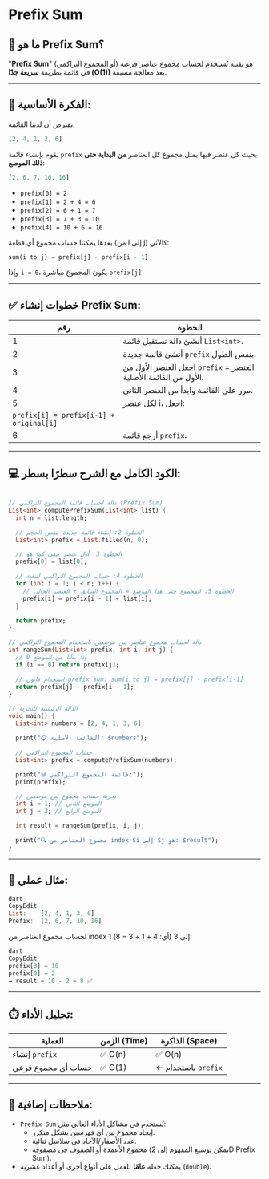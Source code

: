 # Prefix Sum

## 📘 ما هو Prefix Sum؟

"**Prefix Sum**" (أو المجموع التراكمي) هو تقنية تُستخدم لحساب مجموع عناصر فرعية في قائمة بطريقة **سريعة جدًا (O(1))** بعد معالجة مسبقة.

---

## 🎯 الفكرة الأساسية:

نفترض أن لدينا القائمة:

```dart
[2, 4, 1, 3, 6]
```

نقوم بإنشاء قائمة `prefix` بحيث كل عنصر فيها يمثل مجموع كل العناصر **من البداية حتى ذلك الموضع**:

```dart
[2, 6, 7, 10, 16]
```

- `prefix[0] = 2`
- `prefix[1] = 2 + 4 = 6`
- `prefix[2] = 6 + 1 = 7`
- `prefix[3] = 7 + 3 = 10`
- `prefix[4] = 10 + 6 = 16`

بعدها يمكننا حساب مجموع أي قطعة (من i إلى j) كالآتي:

```dart
sum(i to j) = prefix[j] - prefix[i - 1]
```

وإذا `i = 0`، يكون المجموع مباشرة `prefix[j]`

---

## ✅ خطوات إنشاء Prefix Sum:

| رقم | الخطوة |
| --- | --- |
| 1 | أنشئ دالة تستقبل قائمة `List<int>`. |
| 2 | أنشئ قائمة جديدة `prefix` بنفس الطول. |
| 3 | اجعل العنصر الأول من `prefix` = العنصر الأول من القائمة الأصلية. |
| 4 | مرر على القائمة وابدأ من العنصر الثاني. |
| 5 | لكل عنصر i، اجعل: |
| `prefix[i] = prefix[i-1] + original[i]` |  |
| 6 | أرجع قائمة `prefix`. |

---

## 💻 الكود الكامل مع الشرح سطرًا بسطر:

```dart

// دالة لحساب قائمة المجموع التراكمي (Prefix Sum)
List<int> computePrefixSum(List<int> list) {
  int n = list.length;

  // الخطوة 2: إنشاء قائمة جديدة بنفس الحجم
  List<int> prefix = List.filled(n, 0);

  // الخطوة 3: أول عنصر يبقى كما هو
  prefix[0] = list[0];

  // الخطوة 4: حساب المجموع التراكمي للبقية
  for (int i = 1; i < n; i++) {
    // الخطوة 5: المجموع حتى هذا الموضع = المجموع السابق + العنصر الحالي
    prefix[i] = prefix[i - 1] + list[i];
  }

  return prefix;
}

// دالة لحساب مجموع عناصر بين موضعين باستخدام المجموع التراكمي
int rangeSum(List<int> prefix, int i, int j) {
  // إذا بدأنا من الموضع 0
  if (i == 0) return prefix[j];

  // استخدام قانون prefix sum: sum(i to j) = prefix[j] - prefix[i-1]
  return prefix[j] - prefix[i - 1];
}

// الدالة الرئيسية للتجربة
void main() {
  List<int> numbers = [2, 4, 1, 3, 6];

  print("📋 القائمة الأصلية: $numbers");

  // حساب المجموع التراكمي
  List<int> prefix = computePrefixSum(numbers);

  print("📊 قائمة المجموع التراكمي:");
  print(prefix);

  // تجربة حساب مجموع بين موضعين
  int i = 1; // الموضع الثاني
  int j = 3; // الموضع الرابع

  int result = rangeSum(prefix, i, j);

  print("🔍 مجموع العناصر من index $i إلى $j هو: $result");
}

```

---

## 🧪 مثال عملي:

```dart
dart
CopyEdit
List:    [2, 4, 1, 3, 6]
Prefix:  [2, 6, 7, 10, 16]

```

لحساب مجموع العناصر من index 1 إلى 3 (أي: 4 + 1 + 3 = 8):

```dart
dart
CopyEdit
prefix[3] = 10
prefix[0] = 2
→ result = 10 - 2 = 8 ✅

```

---

## ⏱️ تحليل الأداء:

| العملية | الزمن (Time) | الذاكرة (Space) |
| --- | --- | --- |
| إنشاء `prefix` | ✅ O(n) | ✅ O(n) |
| حساب أي مجموع فرعي | ✅ O(1) | ← باستخدام `prefix` |

---

## 📘 ملاحظات إضافية:

- `Prefix Sum` يُستخدم في مشاكل الأداء العالي مثل:
    - إيجاد مجموع بين أي فهرسين بشكل متكرر.
    - عدد الأصفار/الآحاد في سلاسل ثنائية.
    - مجموع الأعمدة أو الصفوف في مصفوفة (يمكن توسيع المفهوم إلى 2D Prefix Sum).
- يمكنك جعله **عامًا** للعمل على أنواع أخرى أو أعداد عشرية (`double`).